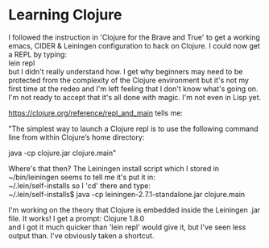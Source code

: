 # Learning Clojure

I followed the instruction in 'Clojure for the Brave and True' to get a working emacs, CIDER & Leiningen configuration 
to hack on Clojure. I could now get a REPL by typing:  
lein repl  
but I didn't really understand how. I get why beginners may need to be protected from the complexity 
of the Clojure environment but it's not my first time at the redeo and I'm left feeling that I don't know what's going on. I'm not ready to accept that it's all done with magic. I'm not even in Lisp yet.

https://clojure.org/reference/repl_and_main tells me:  

"The simplest way to launch a Clojure repl is to use the following command line from within Clojure’s home directory:

java -cp clojure.jar clojure.main"

Where's that then? The Leiningen install script which I stored in ~/bin/leiningen seems to tell me it's put it in:  
~/.lein/self-installs
so I 'cd' there and type:  
~/.lein/self-installs$ java -cp leiningen-2.7.1-standalone.jar clojure.main

I'm working on the theory that Clojure is embedded inside the Leiningen .jar file. It works! I get a prompt:
Clojure 1.8.0  
and I got it much quicker than 'lein repl' would give it, but I've seen less output than.
I've obviously taken a shortcut.  
